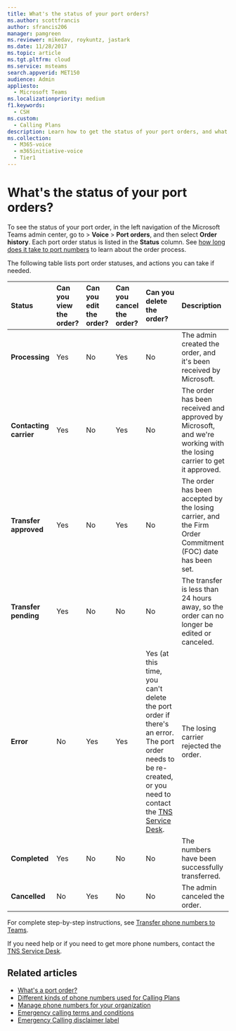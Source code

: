 ```yaml
---
title: What's the status of your port orders?
ms.author: scottfrancis
author: sfrancis206
manager: pamgreen
ms.reviewer: mikedav, roykuntz, jastark
ms.date: 11/28/2017
ms.topic: article
ms.tgt.pltfrm: cloud
ms.service: msteams
search.appverid: MET150
audience: Admin
appliesto: 
  - Microsoft Teams
ms.localizationpriority: medium
f1.keywords: 
  - CSH
ms.custom: 
  - Calling Plans
description: Learn how to get the status of your port orders, and what the different actions you can take on them. 
ms.collection: 
  - M365-voice
  - m365initiative-voice
  - Tier1
---
```


# What's the status of your port orders?

To see the status of your port order, in the left navigation of the Microsoft Teams admin center, go to  > **Voice** > **Port orders**, and then select **Order history**. Each port order status is listed in the **Status** column. See [how long does it take to port numbers](../phone-number-calling-plans/port-order-overview.md#how-long-does-it-take-to-port-numbers) to learn about the order process. 

The following table lists port order statuses, and actions you can take if needed.

|**Status**|**Can you view the order?**|**Can you edit the order?**|**Can you cancel the order?**|**Can you delete the order?**|**Description**|
|:-----|:-----|:-----|:-----|:-----|:-----|
|**Processing** <br/> |Yes  <br/> |No  <br/> |Yes  <br/> |No  <br/> |The admin created the order, and it's been received by Microsoft.  <br/> |
|**Contacting carrier** <br/> |Yes  <br/> |No  <br/> |Yes  <br/> |No  <br/> |The order has been received and approved by Microsoft, and we're working with the losing carrier to get it approved.  <br/> |
|**Transfer approved** <br/> |Yes  <br/> |No  <br/> |Yes  <br/> |No  <br/> |The order has been accepted by the losing carrier, and the Firm Order Commitment (FOC) date has been set.  <br/> |
|**Transfer pending** <br/> |Yes  <br/> |No  <br/> |No  <br/> |No  <br/> |The transfer is less than 24 hours away, so the order can no longer be edited or canceled.  <br/> |
|**Error** <br/> |No  <br/> |Yes  <br/> |Yes  <br/> |Yes (at this time, you can't delete the port order if there's an error. The port order needs to be re-created, or you need to contact the [TNS Service Desk](../manage-phone-numbers-for-your-organization/contact-tns-service-desk.md).  <br/> |The losing carrier rejected the order.  <br/> |
|**Completed** <br/> |Yes  <br/> |No  <br/> |No  <br/> |No  <br/> |The numbers have been successfully transferred.  <br/> |
|**Cancelled** <br/> |No  <br/> |Yes  <br/> |No  <br/> |No  <br/> |The admin canceled the order.  <br/> |

For complete step-by-step instructions, see [Transfer phone numbers to Teams](transfer-phone-numbers-to-teams.md).

If you need help or if you need to get more phone numbers, contact the [TNS Service Desk](../manage-phone-numbers-for-your-organization/contact-tns-service-desk.md).

## Related articles

- [What's a port order?](port-order-overview.md)
- [Different kinds of phone numbers used for Calling Plans](../different-kinds-of-phone-numbers-used-for-calling-plans.md)
- [Manage phone numbers for your organization](../manage-phone-numbers-for-your-organization/manage-phone-numbers-for-your-organization.md)
- [Emergency calling terms and conditions](../emergency-calling-terms-and-conditions.md)
- [Emergency Calling disclaimer label](https://download.microsoft.com/download/9/9/0/990e24c1-eb49-4b52-9306-dbd4c864ed91/emergency-calling-label-(en-us)-(v.1.0).zip)

